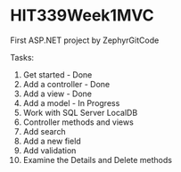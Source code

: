 # HIT339Week1MVC

First ASP.NET project by ZephyrGitCode

Tasks:
1. Get started - Done
2. Add a controller - Done
3. Add a view - Done
4. Add a model - In Progress
5. Work with SQL Server LocalDB
6. Controller methods and views
7. Add search
8. Add a new field
9. Add validation
10. Examine the Details and Delete methods
